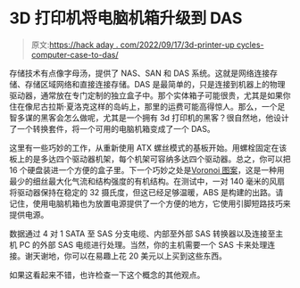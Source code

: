 # 3D 打印机将电脑机箱升级到 DAS

> 原文:[https://hack aday . com/2022/09/17/3d-printer-up cycles-computer-case-to-das/](https://hackaday.com/2022/09/17/3d-printer-upcycles-computer-case-to-das/)

存储技术有点像字母汤，提供了 NAS、SAN 和 DAS 系统。这就是网络连接存储、存储区域网络和直接连接存储。DAS 是最简单的，只是连接到机器上的物理驱动器，通常放在专门定制的独立盒子中。那个实体箱子可能很贵，尤其是如果你住在像尼古拉斯·夏洛克这样的岛屿上，那里的运费可能高得惊人。那么，一个足智多谋的黑客会怎么做呢，尤其是一个拥有 3d 打印机的黑客？很自然地，他设计了一个转换套件，将一个可用的电脑机箱变成了一个 DAS。

这里有一些巧妙的工作，从重新使用 ATX 螺丝模式的基板开始。用螺栓固定在该板上的是多达四个驱动器机架，每个机架可容纳多达四个驱动器。总之，你可以把 16 个硬盘装进一个方便的盒子里。下一个巧妙之处是[Voronoi 图案](https://github.com/WebSVG/voronoi)，这是一种用最少的细丝最大化气流和结构强度的有机结构。在测试中，一对 140 毫米的风扇将驱动器保持在稳定的 32 摄氏度，但这已经足够温暖，ABS 是构建的出路。请记住，使用电脑机箱也为放置电源提供了一个方便的地方，它使用引脚短路技巧来提供电源。

数据通过 4 对 1 SATA 至 SAS 分支电缆、内部至外部 SAS 转换器以及连接至主机 PC 的外部 SAS 电缆进行处理。当然，你的主机需要一个 SAS 卡来处理连接。谢天谢地，你可以在易趣上花 20 美元以上买到这些东西。

如果这看起来不错，也许检查一下这个概念的其他观点。
